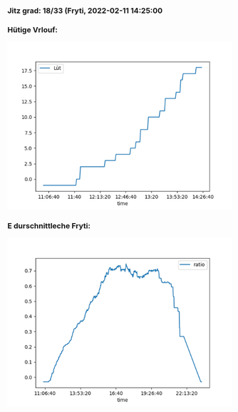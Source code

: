 ### Jitz grad: 18/33 (Fryti, 2022-02-11 14:25:00

### Hütige Vrlouf:
![Graph](Today.png)

### E durschnittleche Fryti:
![Graph](Fryti.png)